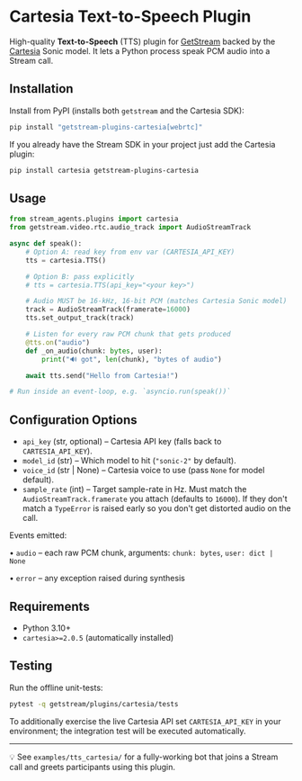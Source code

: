 # Cartesia Text-to-Speech Plugin

High-quality **Text-to-Speech** (TTS) plugin for [GetStream](https://getstream.io/) backed by the
[Cartesia](https://github.com/cartesia-ai/cartesia-python) Sonic model. It lets a Python
process speak PCM audio into a Stream call.

## Installation

Install from PyPI (installs both `getstream` and the Cartesia SDK):

```bash
pip install "getstream-plugins-cartesia[webrtc]"
```

If you already have the Stream SDK in your project just add the Cartesia plugin:

```bash
pip install cartesia getstream-plugins-cartesia
```

## Usage

```python
from stream_agents.plugins import cartesia
from getstream.video.rtc.audio_track import AudioStreamTrack

async def speak():
    # Option A: read key from env var (CARTESIA_API_KEY)
    tts = cartesia.TTS()

    # Option B: pass explicitly
    # tts = cartesia.TTS(api_key="<your key>")

    # Audio MUST be 16-kHz, 16-bit PCM (matches Cartesia Sonic model)
    track = AudioStreamTrack(framerate=16000)
    tts.set_output_track(track)

    # Listen for every raw PCM chunk that gets produced
    @tts.on("audio")
    def _on_audio(chunk: bytes, user):
        print("🔊 got", len(chunk), "bytes of audio")

    await tts.send("Hello from Cartesia!")

# Run inside an event-loop, e.g. `asyncio.run(speak())`
```

## Configuration Options

- `api_key` (str, optional) – Cartesia API key (falls back to `CARTESIA_API_KEY`).
- `model_id` (str) – Which model to hit (`"sonic-2"` by default).
- `voice_id` (str | None) – Cartesia voice to use (pass `None` for model default).
- `sample_rate` (int) – Target sample-rate in Hz. Must match the
  `AudioStreamTrack.framerate` you attach (defaults to `16000`). If they don't match a
  `TypeError` is raised early so you don't get distorted audio on the call.

Events emitted:

• `audio` – each raw PCM chunk, arguments: `chunk: bytes`, `user: dict | None`

• `error` – any exception raised during synthesis

## Requirements

- Python 3.10+
- `cartesia>=2.0.5` (automatically installed)

## Testing

Run the offline unit-tests:

```bash
pytest -q getstream/plugins/cartesia/tests
```

To additionally exercise the live Cartesia API set `CARTESIA_API_KEY` in your
environment; the integration test will be executed automatically.

---

💡 See `examples/tts_cartesia/` for a fully-working bot that joins a Stream call
and greets participants using this plugin.
